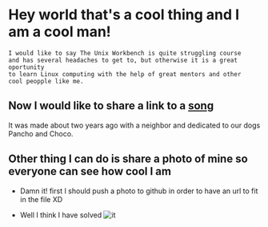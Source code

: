 # Hey world that's a cool thing and I am a cool man!

``` 
I would like to say The Unix Workbench is quite struggling course
and has several headaches to get to, but otherwise it is a great oportunity
to learn Linux computing with the help of great mentors and other
cool peopple like me.

```
## Now I would like to share a link to a [song](https://soundcloud.com/user-878978370/ladridos-de-amor-edicion)

It was made about two years ago with a neighbor and dedicated to our dogs Pancho and Choco.

## Other thing I can do is share a photo of mine so everyone can see how cool I am

- Damn it! first I should push a photo to github in order to have an url 
to fit in the file XD

- Well I think I have solved ![it](https://github.com/ehdinayan/Week4-Study-Journal/blob/master/Curri.jpg)
 
